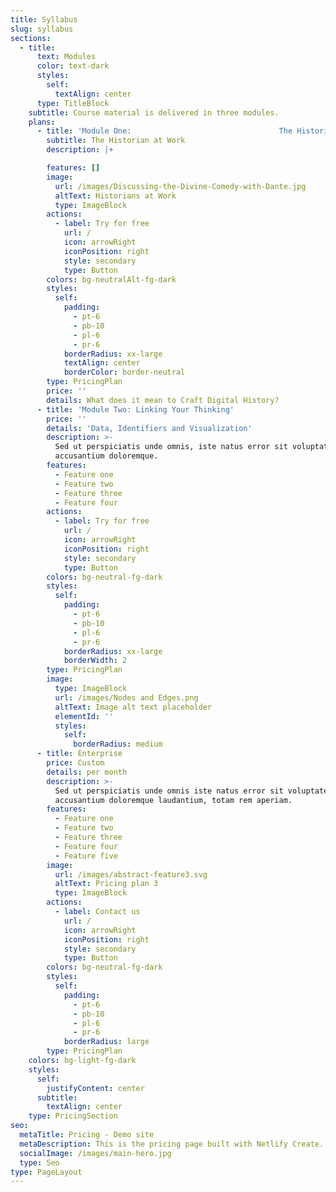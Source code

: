 ```yaml
---
title: Syllabus
slug: syllabus
sections:
  - title:
      text: Modules
      color: text-dark
      styles:
        self:
          textAlign: center
      type: TitleBlock
    subtitle: Course material is delivered in three modules.
    plans:
      - title: 'Module One:                                 The Historian At Work'
        subtitle: The Historian at Work
        description: |+

        features: []
        image:
          url: /images/Discussing-the-Divine-Comedy-with-Dante.jpg
          altText: Historians at Work
          type: ImageBlock
        actions:
          - label: Try for free
            url: /
            icon: arrowRight
            iconPosition: right
            style: secondary
            type: Button
        colors: bg-neutralAlt-fg-dark
        styles:
          self:
            padding:
              - pt-6
              - pb-10
              - pl-6
              - pr-6
            borderRadius: xx-large
            textAlign: center
            borderColor: border-neutral
        type: PricingPlan
        price: ''
        details: What does it mean to Craft Digital History?
      - title: 'Module Two: Linking Your Thinking'
        price: ''
        details: 'Data, Identifiers and Visualization'
        description: >-
          Sed ut perspiciatis unde omnis, iste natus error sit voluptatem
          accusantium doloremque.
        features:
          - Feature one
          - Feature two
          - Feature three
          - Feature four
        actions:
          - label: Try for free
            url: /
            icon: arrowRight
            iconPosition: right
            style: secondary
            type: Button
        colors: bg-neutral-fg-dark
        styles:
          self:
            padding:
              - pt-6
              - pb-10
              - pl-6
              - pr-6
            borderRadius: xx-large
            borderWidth: 2
        type: PricingPlan
        image:
          type: ImageBlock
          url: /images/Nodes and Edges.png
          altText: Image alt text placeholder
          elementId: ''
          styles:
            self:
              borderRadius: medium
      - title: Enterprise
        price: Custom
        details: per month
        description: >-
          Sed ut perspiciatis unde omnis iste natus error sit voluptatem
          accusantium doloremque laudantium, totam rem aperiam.
        features:
          - Feature one
          - Feature two
          - Feature three
          - Feature four
          - Feature five
        image:
          url: /images/abstract-feature3.svg
          altText: Pricing plan 3
          type: ImageBlock
        actions:
          - label: Contact us
            url: /
            icon: arrowRight
            iconPosition: right
            style: secondary
            type: Button
        colors: bg-neutral-fg-dark
        styles:
          self:
            padding:
              - pt-6
              - pb-10
              - pl-6
              - pr-6
            borderRadius: large
        type: PricingPlan
    colors: bg-light-fg-dark
    styles:
      self:
        justifyContent: center
      subtitle:
        textAlign: center
    type: PricingSection
seo:
  metaTitle: Pricing - Demo site
  metaDescription: This is the pricing page built with Netlify Create.
  socialImage: /images/main-hero.jpg
  type: Seo
type: PageLayout
---
```

